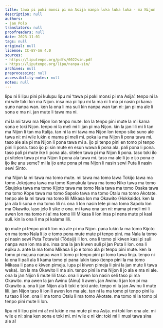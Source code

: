 ```yaml
---
title: tawa pi poki monsi pi ma Asija nanpa luka luka luka - ma Nijon
description: null
authors:
- jan Polo
translators: null
proofreaders: null
date: 2023-11-01
tags: null
original: null
license: CC-BY-SA 4.0
sources:
- https://liputenpo.org/pdfs/0022sin.pdf
- https://liputenpo.org/lipu/nanpa-sin/
archives: null
preprocessing: null
accessibility-notes: null
notes: null
---
```


lipu ni li lipu pini pi kulupu lipu mi ‘tawa pi poki monsi pi ma Asija’. tenpo ni la mi wile toki lon ma Nijon. insa ma pi lipu mi la ma ni li ma pi nasin pi kama suno nanpa wan. ken la ona li ma suli kin nanpa wan tan ni: jan pi ma ale li sona e ma ni. jan mute li tawa ma ni.

mi la mi tawa ma Nijon lon tenpo mute. lon la tenpo pini mute la mi kama sona e toki Nijon. tenpo ni la meli mi li jan pi ma Nijon. kin la jan lili mi li tan ma Nijon li tan ma Italija. tan ni la mi tawa ma Nijon lon tenpo sike suno ale tawa ni: mi wile lukin e mama pi meli mi. poka la ma Nijon li pona tawa mi. taso ale ala pi ma Nijon li pona tawa mi a. ijo pi tenpo pini en tomo pi tenpo pini li pona. taso ijo pi sin mute en esun wawa li pona ala. pali pona li pona. taso pali pi mute ike li pona ala. sitelen tawa pi ma Nijon li pona. taso toki ilo pi sitelen tawa pi ma Nijon li pona ala tawa mi. taso ma ale li jo e ijo pona e ijo ike anu seme? mi la ijo ante pona pi ma Nijon li nasin sewi Puta li nasin sewi Sinto.

ma Nijon la mi tawa ma tomo mute. mi tawa ma tomo lawa Tokijo tawa ma tomo Jokojama tawa ma tomo Kamakula tawa ma tomo Niko tawa ma tomo Sisujoka tawa ma tomo Kijoto tawa ma tomo Nala tawa ma tomo Osaka tawa ma tomo Kope tawa ma tomo Sapolo tawa ma tomo Otalu ma tomo Akotate. tenpo ale la mi tawa ma tomo lili Mikasa lon ma Okawito (Hokkaido). ken la jan ala li sona e ma tomo lili ni. ona li lon nasin lete pi ma tomo Sapolo lon ma Okawito. laso jelo li sike e ona. mi tawa ona tan ni: mama pi meli mi li awen lon ma tomo ni a! ma tomo lili Mikasa li lon insa pi nena mute pi kasi suli. kin la ona li ma pi kalama lili.

ijo mute pi tenpo pini li lon ma ale pi ma Nijon. pana lukin la ma tomo Kijoto en ma tomo Nala li jo e tomo pona mute mute pi tenpo pini. ma Nala la tomo pi nasin sewi Puta Totawisi (Tōdaiji) li lon. ona li tomo pi kiwen kasi pi suli nanpa wan lon ma ale. insa ona la jan kiwen suli pi jan Puta li lon. ona li epiku a. ante la ma tomo Mikasa li jo e tomo ala pi tenpo pini mute. ken la tomo pi majuna nanpa wan li tomo pi tenpo pini pi tomo tawa linja. tenpo ni la ona li pali ala li kama tomo pi pana lukin taso (tenpo pini la ma tomo Mikasa li pana e kiwen pimeja. lupa pi kiwen pimeja li pini la jan mute li tawa weka). lon la ma Okawito li ma sin. tenpo pini la ma Nijon li jo ala e ma ni ale. ona la jan Nijon li mute lili taso. ona li awen lon nasin seli taso pi ma Okawito. ma awen la jan Awinu (Ainu) li awen. jan Awinu li jan lon pi ma Okawito a. ona li jan Nijon ala li toki e toki ante. tenpo ni la jan Awinu li mute lili. jan Nijon taso li lon li awen lon ma ale. tan ni la ma tomo pi tenpo pini la tu taso li lon. ona li ma tomo Otalu li ma tomo Akotate. ma tomo ni la tomo pi tenpo pini mute li lon.

lipu ni li lipu pini mi a! mi lukin e ma mute pi ma Asija. mi toki lon ona ale. mi wile e ni: sina ken sona e toki mi. mi wile e ni kin: toki mi li musi tawa sina ale a!